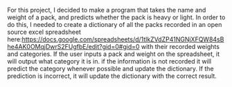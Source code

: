 For this project, I decided to make a program that takes the name and weight of a pack, and predicts whether the pack is heavy or light. In order to do this, I needed to create a dictionary of all the packs recorded in an open source excel spreadsheet here:https://docs.google.com/spreadsheets/d/1tlkZVdZP41NGNjXFQW84sBhe4AK0OMqjDwrS2FUgfbE/edit?gid=0#gid=0 with their recorded weights and categories. If the user inputs a pack and weight on the spreadsheet, it will output what category it is in. if the information is not recorded it will predict the category whenever possible and update the dictionary. If the prediction is incorrect, it will update the dictionary with the correct result. 

